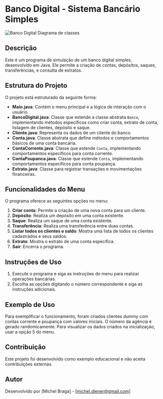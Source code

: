 # Banco Digital - Sistema Bancário Simples


![Banco Digital](/src/diagrama-classes.png)
Diagrama de classes

## Descrição
Este é um programa de simulação de um banco digital simples, desenvolvido em Java. Ele permite a criação de contas, depósitos, saques, transferências, e consulta de extratos.

## Estrutura do Projeto

O projeto está estruturado da seguinte forma:

- **Main.java**: Contém o menu principal e a lógica de interação com o usuário.
- **BancoDigital.java**: Classe que estende a classe abstrata `Banco`, implementando métodos específicos como criar conta, extrato de conta, listagem de clientes, depósito e saque.
- **Cliente.java**: Representa os dados de um cliente do banco.
- **Conta.java**: Classe abstrata que define métodos e comportamentos básicos de uma conta bancária.
- **ContaCorrente.java**: Classe que estende `Conta`, implementando comportamentos específicos para conta corrente.
- **ContaPoupanca.java**: Classe que estende `Conta`, implementando comportamentos específicos para conta poupança.
- **Extrato.java**: Classe para registrar transações e movimentações financeiras.

## Funcionalidades do Menu

O programa oferece as seguintes opções no menu:

1. **Criar conta**: Permite a criação de uma nova conta para um cliente.
2. **Depósito**: Realiza um depósito em uma conta existente.
3. **Saque**: Realiza um saque de uma conta existente.
4. **Transferência**: Realiza uma transferência entre duas contas.
5. **Listar todos os clientes e saldo**: Mostra uma lista de todos os clientes cadastrados e seus saldos.
6. **Extrato**: Mostra o extrato de uma conta específica.
7. **Sair**: Encerra o programa.

## Instruções de Uso

1. Execute o programa e siga as instruções do menu para realizar operações bancárias.
2. Escolha as opções digitando o número correspondente e siga as instruções adicionais.

## Exemplo de Uso

Para exemplificar o funcionamento, foram criados clientes dummy com contas corrente e poupança com valores iniciais. O número da agência é gerado randomicamente. Para visualizar os dados criados na inicialização, usar a opção 5 do menu. 

## Contribuição

Este projeto foi desenvolvido como exemplo educacional e não aceita contribuições externas.

## Autor

Desenvolvido por [Michel Braga] - [michel.diener@gmail.com]

